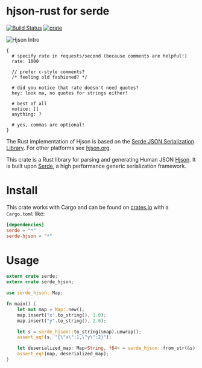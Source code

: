 # hjson-rust for serde

[![Build Status](https://img.shields.io/travis/laktak/hjson-rust.svg?style=flat-square)](http://travis-ci.org/laktak/hjson-rust)
[![crate](https://img.shields.io/crates/v/serde-hjson.svg)](https://crates.io/crates/serde-hjson)

![Hjson Intro](http://hjson.org/hjson1.gif)

```
{
  # specify rate in requests/second (because comments are helpful!)
  rate: 1000

  // prefer c-style comments?
  /* feeling old fashioned? */

  # did you notice that rate doesn't need quotes?
  hey: look ma, no quotes for strings either!

  # best of all
  notice: []
  anything: ?

  # yes, commas are optional!
}
```

The Rust implementation of Hjson is based on the [Serde JSON Serialization Library](https://github.com/serde-rs/json). For other platforms see [hjson.org](http://hjson.org).

This crate is a Rust library for parsing and generating Human JSON [Hjson](http://hjson.org). It is built upon [Serde](https://github.com/serde-rs/serde), a high performance generic serialization framework.

# Install

This crate works with Cargo and can be found on [crates.io](https://crates.io/crates/serde-hjson) with a `Cargo.toml` like:

```toml
[dependencies]
serde = "*"
serde-hjson = "*"
```

# Usage

```rust
extern crate serde;
extern crate serde_hjson;

use serde_hjson::Map;

fn main() {
    let mut map = Map::new();
    map.insert("x".to_string(), 1.0);
    map.insert("y".to_string(), 2.0);

    let s = serde_hjson::to_string(&map).unwrap();
    assert_eq!(s, "{\"x\":1,\"y\":2}");

    let deserialized_map: Map<String, f64> = serde_hjson::from_str(&s).unwrap();
    assert_eq!(map, deserialized_map);
}
```
